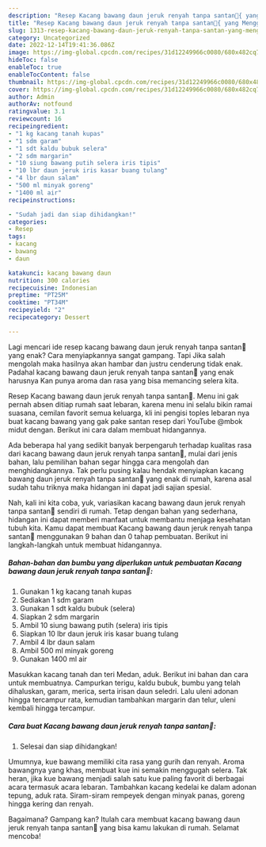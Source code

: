 ```yaml
---
description: "Resep Kacang bawang daun jeruk renyah tanpa santan💚{ yang Menggugah Selera,  Menu Buat lebaran"
title: "Resep Kacang bawang daun jeruk renyah tanpa santan💚{ yang Menggugah Selera,  Menu Buat lebaran"
slug: 1313-resep-kacang-bawang-daun-jeruk-renyah-tanpa-santan-yang-menggugah-selera-menu-buat-lebaran
category: Uncategorized
date: 2022-12-14T19:41:36.086Z
image: https://img-global.cpcdn.com/recipes/31d12249966c0080/680x482cq70/kacang-bawang-daun-jeruk-renyah-tanpa-santan-foto-resep-utama.jpg
hideToc: false
enableToc: true
enableTocContent: false
thumbnail: https://img-global.cpcdn.com/recipes/31d12249966c0080/680x482cq70/kacang-bawang-daun-jeruk-renyah-tanpa-santan-foto-resep-utama.jpg
cover: https://img-global.cpcdn.com/recipes/31d12249966c0080/680x482cq70/kacang-bawang-daun-jeruk-renyah-tanpa-santan-foto-resep-utama.jpg
author: Admin
authorAv: notfound
ratingvalue: 3.1
reviewcount: 16
recipeingredient:
- "1 kg kacang tanah kupas"
- "1 sdm garam"
- "1 sdt kaldu bubuk selera"
- "2 sdm margarin"
- "10 siung bawang putih selera iris tipis"
- "10 lbr daun jeruk iris kasar buang tulang"
- "4 lbr daun salam"
- "500 ml minyak goreng"
- "1400 ml air"
recipeinstructions:

- "Sudah jadi dan siap dihidangkan!"
categories:
- Resep
tags:
- kacang
- bawang
- daun

katakunci: kacang bawang daun 
nutrition: 300 calories
recipecuisine: Indonesian
preptime: "PT25M"
cooktime: "PT34M"
recipeyield: "2"
recipecategory: Dessert

---
```



Lagi mencari ide resep kacang bawang daun jeruk renyah tanpa santan💚 yang enak? Cara menyiapkannya sangat gampang. Tapi Jika salah mengolah maka hasilnya akan hambar dan justru cenderung tidak enak. Padahal kacang bawang daun jeruk renyah tanpa santan💚 yang enak harusnya Kan punya aroma dan rasa yang bisa memancing selera kita.


Resep Kacang bawang daun jeruk renyah tanpa santan💚. Menu ini gak pernah absen ditiap rumah saat lebaran, karena menu ini selalu bikin ramai suasana, cemilan favorit semua keluarga, kli ini pengisi toples lebaran nya buat kacang bawang yang gak pake santan resep dari YouTube @mbok midut dengan. Berikut ini cara dalam membuat hidangannya.

Ada beberapa hal yang sedikit banyak berpengaruh terhadap kualitas rasa dari kacang bawang daun jeruk renyah tanpa santan💚, mulai dari jenis bahan, lalu pemilihan bahan segar hingga cara mengolah dan menghidangkannya. Tak perlu pusing kalau hendak menyiapkan kacang bawang daun jeruk renyah tanpa santan💚 yang enak di rumah, karena asal sudah tahu triknya maka hidangan ini dapat jadi sajian spesial.


Nah, kali ini kita coba, yuk, variasikan kacang bawang daun jeruk renyah tanpa santan💚 sendiri di rumah. Tetap dengan bahan yang sederhana, hidangan ini dapat memberi manfaat untuk membantu menjaga kesehatan tubuh kita. Kamu dapat membuat Kacang bawang daun jeruk renyah tanpa santan💚 menggunakan 9 bahan dan 0 tahap pembuatan. Berikut ini langkah-langkah untuk membuat hidangannya.

<!--inarticleads1-->

##### Bahan-bahan dan bumbu yang diperlukan untuk pembuatan Kacang bawang daun jeruk renyah tanpa santan💚:

1. Gunakan 1 kg kacang tanah kupas
1. Sediakan 1 sdm garam
1. Gunakan 1 sdt kaldu bubuk (selera)
1. Siapkan 2 sdm margarin
1. Ambil 10 siung bawang putih (selera) iris tipis
1. Siapkan 10 lbr daun jeruk iris kasar buang tulang
1. Ambil 4 lbr daun salam
1. Ambil 500 ml minyak goreng
1. Gunakan 1400 ml air


Masukkan kacang tanah dan teri Medan, aduk. Berikut ini bahan dan cara untuk membuatnya. Campurkan terigu, kaldu bubuk, bumbu yang telah dihaluskan, garam, merica, serta irisan daun seledri. Lalu uleni adonan hingga tercampur rata, kemudian tambahkan margarin dan telur, uleni kembali hingga tercampur. 

<!--inarticleads2-->

##### Cara buat Kacang bawang daun jeruk renyah tanpa santan💚:


1. Selesai dan siap dihidangkan!

Umumnya, kue bawang memiliki cita rasa yang gurih dan renyah. Aroma bawangnya yang khas, membuat kue ini semakin menggugah selera. Tak heran, jika kue bawang menjadi salah satu kue paling favorit di berbagai acara termasuk acara lebaran. Tambahkan kacang kedelai ke dalam adonan tepung, aduk rata. Siram-siram rempeyek dengan minyak panas, goreng hingga kering dan renyah. 

Bagaimana? Gampang kan? Itulah cara membuat kacang bawang daun jeruk renyah tanpa santan💚 yang bisa kamu lakukan di rumah. Selamat mencoba!
